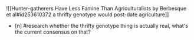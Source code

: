 ![[Hunter-gatherers Have Less Famine Than Agriculturalists by Berbesque et al#id253610372 a thrifty genotype would post-date agriculture]]
- [n] #research whether the thrifty genotype thing is actually real, what's the current consensus on that?
